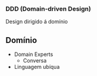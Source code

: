 ### DDD (Domain-driven Design)

Design dirigido á domínio

## Domínio

- Domain Experts
  - Conversa
- Linguagem ubíqua